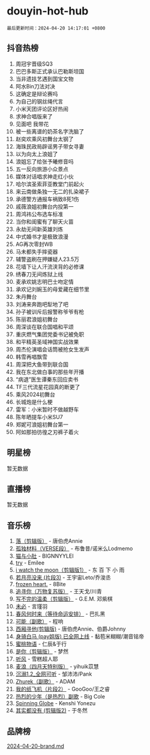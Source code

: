 # douyin-hot-hub

`最后更新时间：2024-04-20 14:17:01 +0800`

## 抖音热榜

1. 周冠宇晋级SQ3
1. 巴巴多斯正式承认巴勒斯坦国
1. 当非遗技艺遇到国宝文物
1. 阿水Bin刀法对决
1. 这确定是辩论赛吗
1. 为自己的钢丝绳代言
1. 小米天团评论区好热闹
1. 求神合唱版来了
1. 见面吧 我带花
1. 被一些离谱的奶茶名字洗脑了
1. 赵奕欢乘风初舞台太钢了
1. 海珠民政局辟谣男子带女寻妻
1. 以为向太上浪姐了
1. 浪姐忘了给张予曦修音吗
1. 五一反向旅游小众景点
1. 媒体对话唱求神走红小伙
1. 哈尔滨圣索菲亚教堂门前起火
1. 来云南做条独一无二的扎染裙子
1. 承德警方通报车祸致8死1伤
1. 戚薇浪姐初舞台内投第一
1. 周鸿祎公布选车标准
1. 当你和闺蜜有了聊天火苗
1. 永劫无间新英雄刘炼
1. 中式婚书才是极致浪漫
1. AG再次零封WB
1. 马未都失手摔瓷器
1. 辅警盗刷在押嫌疑人23.5万
1. 花墙下让人汗流浃背的必修课
1. 绣春刀无间炼狱上线
1. 麦承欢姚志明巴士吻定情
1. 承欢记刘婉玉的母爱藏在细节里
1. 朱丹舞台
1. 刘涛来奔跑吧犁地了吧
1. 孙子被训斥后报警称爷爷有枪
1. 陈丽君浪姐初舞台
1. 周深谈在联合国唱和平颂
1. 重庆燃气集团党委书记被免职
1. 和平精英圣域神国实战效果
1. 周杰伦演唱会话筒被抢女生发声
1. 韩雪再唱飘雪
1. 周深把大鱼带到联合国
1. 我在东北做白事的那些年开播
1. “病退”医生谭秦东回应卖书
1. TF三代流星花园真的断更了
1. 乘风2024初舞台
1. 长城炮是什么梗
1. 雷军：小米暂时不做越野车
1. 陈年晒提车小米SU7
1. 郑妮可浪姐初舞台第一
1. 阿如那拍彷徨之刃裤子着火

## 明星榜

暂无数据

## 直播榜

暂无数据

## 音乐榜

1. [落（剪辑版）](https://sf5-hl-cdn-tos.douyinstatic.com/obj/tos-cn-ve-2774/o0h6HvN1BBbli9LtU3i5fQIleBQMF5Cg4TZmmC) - 唐伯虎Annie
1. [孤独材料（VERSE段）](https://sf3-cdn-tos.douyinstatic.com/obj/tos-cn-ve-2774/ocX7glDNHYlwFeYrGQfBZoThtvPWy8tCCEBGKQ) - 布鲁昔/诺米么Lodmemo
1. [猫与小肚](https://sf3-cdn-tos.douyinstatic.com/obj/tos-cn-ve-2774/osZeoClMECgK8DYl6VebABgbchEtPYQjZEnRtd) - BIGNNYYLEI
1. [try](https://sf5-hl-cdn-tos.douyinstatic.com/obj/tos-cn-ve-2774/oMCYLreazYIFEgVb1vQdrJnJTbe8DDfiCA6gKw) - Emilee
1. [i watch the moon（剪辑版1）](https://sf5-hl-cdn-tos.douyinstatic.com/obj/tos-cn-ve-2774/o0I9mSChzHZANMJIEBfkCQzzg6N5WAcVtqft9P) - 东 百 下 小 雨
1. [若月亮没来 (片段3)](https://sf5-hl-cdn-tos.douyinstatic.com/obj/tos-cn-ve-2774/okfyEUsGW1B1ovJi5JiN9IjvAT2lMwA054GoEB) - 王宇宙Leto/乔浚丞
1. [frozen heart.](https://sf3-cdn-tos.douyinstatic.com/obj/tos-cn-ve-2774/oIIWJfyjIACZA9zQMtnJ6hQQhFC4vhCupoRBsO) - 8Bite
1. [追寻你（万物复苏版）](https://sf5-hl-cdn-tos.douyinstatic.com/obj/tos-cn-ve-2774/oYeAZJsbjIDit9APmBg8u6uDUQnHmoCf3gbo74) - 王天戈/川青
1. [写不完的温柔（剪辑版）](https://sf27-cdn-tos.douyinstatic.com/obj/tos-cn-ve-2774/oYBzzZQJ233GfwkemJJffAIWgeIYrjZfWhHTcG) - G.E.M. 邓紫棋
1. [未必](https://sf5-hl-cdn-tos.douyinstatic.com/obj/tos-cn-ve-2774/ogntQMFnKQDZUgTCYuJgfLEtleYZZFxBQqhhFB) - 言瑾羽
1. [春风何时来（等待命运安排）](https://sf5-hl-cdn-tos.douyinstatic.com/obj/tos-cn-ve-2774/oICBNbD3gelMfB4WgiD1KI2jQtXZE2FgHLwtsl) - 巴扎黑
1. [可能（副歌）](https://sf6-cdn-tos.douyinstatic.com/obj/tos-cn-ve-2774/cde1731888894259b333569393c2fb51) - 程响
1. [西厢寻他(剪辑版)](https://sf5-hl-cdn-tos.douyinstatic.com/obj/tos-cn-ve-2774/oUsAVfAQKlRNxEv5qxvIB8o5qmIWUcXbzJKJhw) - 唐伯虎Annie、伯爵Johnny
1. [身骑白马 (pay姐版) 已全网上线](https://sf3-cdn-tos.douyinstatic.com/obj/tos-cn-ve-2774/oQLO5ZgLsFkaDhdIIveF2zUCgfweY0gWaH4AQG) - 黏苞米糊糊/潮音铭帝
1. [蜜桃物语](https://sf5-hl-cdn-tos.douyinstatic.com/obj/tos-cn-ve-2774/oIhOSCZtIACtYU4XQkngiW9kCBfVD1Fz9IYeqL) - 仁辰&于行
1. [是你（剪辑版）](https://sf5-hl-cdn-tos.douyinstatic.com/obj/tos-cn-ve-2774/46019dae783c4c969944217fe1cfafc4) - 梦然
1. [听风](https://sf3-cdn-tos.douyinstatic.com/obj/tos-cn-ve-2774/oAPa3yDDDIZygYzQdBemCAIngcCeEARgbQDtJC) - 雪糕超人耶
1. [麦浪（四月天特别版）](https://sf5-hl-cdn-tos.douyinstatic.com/obj/tos-cn-ve-2774/26f5501a6547411fa3fbedc592fed0ad) - yihuik苡慧
1. [沉溺1.2_全网可听](https://sf3-cdn-tos.douyinstatic.com/obj/tos-cn-ve-2774/ok2QoiBqsWAX9McZmWiI9gAB0EzwD4Xj6yfmtH) - 邹沛沛/Pank
1. [Zhurek（副歌）](https://sf5-hl-cdn-tos.douyinstatic.com/obj/tos-cn-ve-2774/ooQm8FBZQDlf0btEYgVpCcSCQfrdJGBEKZYBGS) - ADAM
1. [我的纸飞机（片段2）](https://sf3-cdn-tos.douyinstatic.com/obj/tos-cn-ve-2774/oM2ZrKcg2CD5AeRB2gkeXOFB1IxAGJdZPazYHf) - GooGoo/王之睿
1. [热烈的少年（是热烈）副歌](https://sf5-hl-cdn-tos.douyinstatic.com/obj/tos-cn-ve-2774/owVNI0CLDAUMtSz6TEYvfFBFL4UDFFhLfgK8fa) - Big Cole
1. [Spinning Globe](https://sf5-hl-cdn-tos.douyinstatic.com/obj/tos-cn-ve-2774/oAYhDobngQZXzvJaWpxueRR0jC4FZDexedXDYA) - Kenshi Yonezu
1. [其实都没有 (剪辑版2)](https://sf3-cdn-tos.douyinstatic.com/obj/tos-cn-ve-2774/oEBNQenHZtBhxYjGgUDQk0BCHTigQafgFlbQ7k) - 于冬然

## 品牌榜

[2024-04-20-brand.md](2024-04-20-brand.md)
